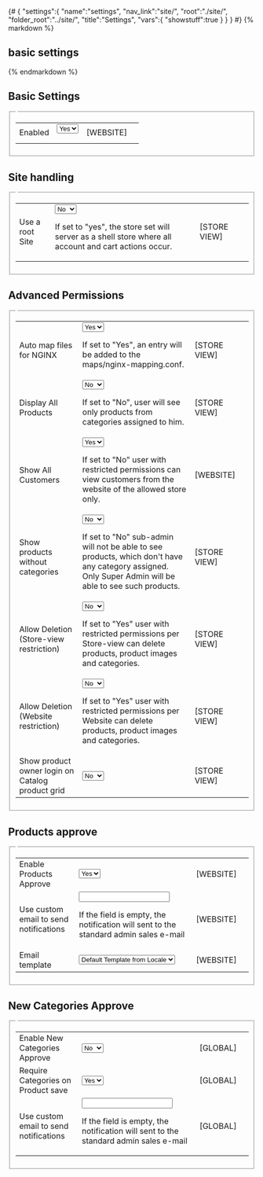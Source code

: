 {# 
{
	"settings":{
		"name":"settings",
		"nav_link":"site/",
		"root":"./site/",
		"folder_root":"../site/",
		"title":"Settings",
		"vars":{
			"showstuff":true
		}
	}
}
#}
{% markdown %}
## basic settings


{% endmarkdown %}
<div id="anchor-content">
		<div id="page:main-container">
				<div>
						<div id="content">
								<div>
										<form action="http://store.wsu.dev/index.php/admin/system_config/save/section/storepartitions/key/9a8fec4f7d0b47590dbf809d9508307d/" method="post" id="config_edit_form" enctype="multipart/form-data">
												<div>
														<div>
																<div><h2 id="storepartitions_basicsettings-head">Basic Settings</h2></div>
																<fieldset id="storepartitions_basicsettings">
																		<legend></legend>
																		<div></div>
																		<table cellspacing="0">
																				<colgroup>
																				</colgroup>
																				<colgroup>
																				</colgroup>
																				<colgroup>
																				</colgroup>
																				<colgroup>
																				</colgroup>
																				<tbody>
																						<tr id="row_storepartitions_basicsettings_active">
																								<td><label for="storepartitions_basicsettings_active2">Enabled</label></td>
																								<td><select id="storepartitions_basicsettings_active2" name="groups[basicsettings][fields][active][value]">
																										 
																										<option value="1" selected="selected">Yes</option>
																										 
																										<option value="0">No</option>
																										 
																								</select>
																										<p> </p></td>
																								<td>[WEBSITE]</td>
																								<td></td>
																						</tr>
																				</tbody>
																		</table>
																</fieldset>
														</div>
														<div>
																<div><h2 id="storepartitions_storesettings-head">Site handling</h2></div>
																<fieldset id="storepartitions_storesettings">
																		<legend></legend>
																		<table cellspacing="0">
																				<colgroup>
																				</colgroup>
																				<colgroup>
																				</colgroup>
																				<colgroup>
																				</colgroup>
																				<colgroup>
																				</colgroup>
																				<tbody>
																						<tr id="row_storepartitions_storesettings_setroot">
																								<td><label for="storepartitions_storesettings_setroot">Use a root Site</label></td>
																								<td><select id="storepartitions_storesettings_setroot" name="groups[storesettings][fields][setroot][value]">
																										 
																										<option value="1">Yes</option>
																										 
																										<option value="0" selected="selected">No</option>
																										 
																								</select>
																										<p>If set to "yes", the store set will server as a shell store where all account and cart actions occur.</p></td>
																								<td>[STORE VIEW]</td>
																								<td></td>
																						</tr>
																				</tbody>
																		</table>
																</fieldset>
														</div>
														<div>
																<div><h2 id="storepartitions_general-head">Advanced Permissions</h2></div>
																<fieldset id="storepartitions_general">
																		<legend></legend>
																		<table cellspacing="0">
																				<colgroup>
																				</colgroup>
																				<colgroup>
																				</colgroup>
																				<colgroup>
																				</colgroup>
																				<colgroup>
																				</colgroup>
																				<tbody>
																						<tr id="row_storepartitions_general_mapping">
																								<td><label for="storepartitions_general_mapping">Auto map files for NGINX</label></td>
																								<td><select id="storepartitions_general_mapping" name="groups[general][fields][mapping][value]">
																										 
																										<option value="1" selected="selected">Yes</option>
																										 
																										<option value="0">No</option>
																										 
																								</select>
																										<p>If set to "Yes", an entry will be added to the maps/nginx-mapping.conf.</p></td>
																								<td>[STORE VIEW]</td>
																								<td></td>
																						</tr>
																						<tr id="row_storepartitions_general_showallproducts">
																								<td><label for="storepartitions_general_showallproducts">Display All Products</label></td>
																								<td><select id="storepartitions_general_showallproducts" name="groups[general][fields][showallproducts][value]">
																										 
																										<option value="1">Yes</option>
																										 
																										<option value="0" selected="selected">No</option>
																										 
																								</select>
																										<p>If set to "No", user will see only products from categories assigned to him.</p></td>
																								<td>[STORE VIEW]</td>
																								<td></td>
																						</tr>
																						<tr id="row_storepartitions_general_showallcustomers">
																								<td><label for="storepartitions_general_showallcustomers">Show All Customers</label></td>
																								<td><select id="storepartitions_general_showallcustomers" name="groups[general][fields][showallcustomers][value]">
																										 
																										<option value="1" selected="selected">Yes</option>
																										 
																										<option value="0">No</option>
																										 
																								</select>
																										<p>If set to "No" user with restricted permissions can view customers from the website of the allowed store only.</p></td>
																								<td>[WEBSITE]</td>
																								<td></td>
																						</tr>
																						<tr id="row_storepartitions_general_allow_null_category">
																								<td><label for="storepartitions_general_allow_null_category">Show products without categories</label></td>
																								<td><select id="storepartitions_general_allow_null_category" name="groups[general][fields][allow_null_category][value]">
																										 
																										<option value="1">Yes</option>
																										 
																										<option value="0" selected="selected">No</option>
																										 
																								</select>
																										<p>If set to "No" sub-admin will not be able to see products, which don't have any category assigned. Only Super Admin will be able to see such products.</p></td>
																								<td>[STORE VIEW]</td>
																								<td></td>
																						</tr>
																						<tr id="row_storepartitions_general_allowdelete">
																								<td><label for="storepartitions_general_allowdelete">Allow Deletion (Store-view restriction)</label></td>
																								<td><select id="storepartitions_general_allowdelete" name="groups[general][fields][allowdelete][value]">
																										 
																										<option value="1">Yes</option>
																										 
																										<option value="0" selected="selected">No</option>
																										 
																								</select>
																										<p>If set to "Yes" user with restricted permissions per Store-view can delete products, product images and categories.</p></td>
																								<td>[STORE VIEW]</td>
																								<td></td>
																						</tr>
																						<tr id="row_storepartitions_general_allowdelete_perwebsite">
																								<td><label for="storepartitions_general_allowdelete_perwebsite">Allow Deletion (Website restriction)</label></td>
																								<td><select id="storepartitions_general_allowdelete_perwebsite" name="groups[general][fields][allowdelete_perwebsite][value]">
																										 
																										<option value="1">Yes</option>
																										 
																										<option value="0" selected="selected">No</option>
																										 
																								</select>
																										<p>If set to "Yes" user with restricted permissions per Website can delete products, product images and categories.</p></td>
																								<td>[STORE VIEW]</td>
																								<td></td>
																						</tr>
																						<tr id="row_storepartitions_general_show_admin_on_product_grid">
																								<td><label for="storepartitions_general_show_admin_on_product_grid">Show product owner login on Catalog product grid</label></td>
																								<td><select id="storepartitions_general_show_admin_on_product_grid" name="groups[general][fields][show_admin_on_product_grid][value]">
																										 
																										<option value="1">Yes</option>
																										 
																										<option value="0" selected="selected">No</option>
																										 
																								</select></td>
																								<td>[STORE VIEW]</td>
																								<td></td>
																						</tr>
																				</tbody>
																		</table>
																</fieldset>
														</div>
														<div>
																<div><h2 id="storepartitions_su-head" >Products approve</h2></div>
																<fieldset id="storepartitions_su">
																		<legend></legend>
																		<table cellspacing="0">
																				<colgroup>
																				</colgroup>
																				<colgroup>
																				</colgroup>
																				<colgroup>
																				</colgroup>
																				<colgroup>
																				</colgroup>
																				<tbody>
																						<tr id="row_storepartitions_su_enable">
																								<td><label for="storepartitions_su_enable">Enable Products Approve</label></td>
																								<td><select id="storepartitions_su_enable" name="groups[su][fields][enable][value]">
																										 
																										<option value="1" selected="selected">Yes</option>
																										 
																										<option value="0">No</option>
																										 
																								</select></td>
																								<td>[WEBSITE]</td>
																								<td></td>
																						</tr>
																						<tr id="row_storepartitions_su_email">
																								<td><label for="storepartitions_su_email">Use custom email to send notifications</label></td>
																								<td><input id="storepartitions_su_email" name="groups[su][fields][email][value]" value="" type="text">
																										<p>If the field is empty, the notification will sent to the standard admin sales e-mail</p></td>
																								<td>[WEBSITE]</td>
																								<td></td>
																						</tr>
																						<tr id="row_storepartitions_su_template">
																								<td><label for="storepartitions_su_template">Email template</label></td>
																								<td><select id="storepartitions_su_template" name="groups[su][fields][template][value]">
																										 
																										<option value="storepartitions_su_template" selected="selected">Default Template from Locale</option>
																										 
																								</select></td>
																								<td>[WEBSITE]</td>
																								<td></td>
																						</tr>
																				</tbody>
																		</table>
																</fieldset>
														</div>
														<div>
																<div><h2 id="storepartitions_sucategories-head">New Categories Approve</h2></div>
																<fieldset id="storepartitions_sucategories">
																		<legend></legend>
																		<table cellspacing="0">
																				<colgroup>
																				</colgroup>
																				<colgroup>
																				</colgroup>
																				<colgroup>
																				</colgroup>
																				<colgroup>
																				</colgroup>
																				<tbody>
																						<tr id="row_storepartitions_sucategories_enable">
																								<td><label for="storepartitions_sucategories_enable">Enable New Categories Approve</label></td>
																								<td><select id="storepartitions_sucategories_enable" name="groups[sucategories][fields][enable][value]">
																										 
																										<option value="1">Yes</option>
																										 
																										<option value="0" selected="selected">No</option>
																										 
																								</select></td>
																								<td>[GLOBAL]</td>
																								<td></td>
																						</tr>
																						<tr id="row_storepartitions_sucategories_require_cat">
																								<td><label for="storepartitions_sucategories_require_cat">Require Categories on Product save</label></td>
																								<td><select id="storepartitions_sucategories_require_cat" name="groups[sucategories][fields][require_cat][value]">
																										 
																										<option value="1" selected="selected">Yes</option>
																										 
																										<option value="0">No</option>
																										 
																								</select></td>
																								<td>[GLOBAL]</td>
																								<td></td>
																						</tr>
																						<tr id="row_storepartitions_sucategories_email">
																								<td><label for="storepartitions_sucategories_email">Use custom email to send notifications</label></td>
																								<td><input id="storepartitions_sucategories_email" name="groups[sucategories][fields][email][value]" value="" type="text">
																										<p>If the field is empty, the notification will sent to the standard admin sales e-mail</p></td>
																								<td>[GLOBAL]</td>
																								<td></td>
																						</tr>
																				</tbody>
																		</table>
																</fieldset>
														</div>
												</div>
										</form>
								</div>
						</div>
				</div>
		</div>
</div>
<div>
<div>
<div>
<br>

